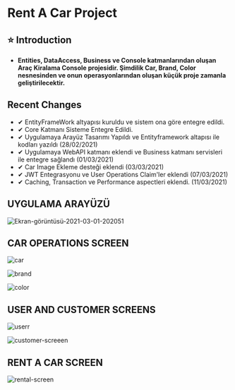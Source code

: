 # Rent A Car Project

## ⭐ Introduction 
- **Entities, DataAccess, Business ve Console katmanlarından oluşan Araç Kiralama Console projesidir. Şimdilik Car, Brand, Color nesnesinden ve onun operasyonlarından oluşan küçük proje zamanla geliştirilecektir.**

## Recent Changes
- ✔ EntityFrameWork altyapısı kuruldu ve sistem ona göre entegre edildi.
- ✔ Core Katmanı Sisteme Entegre Edildi.
- ✔ Uygulamaya Arayüz Tasarımı Yapıldı ve Entityframework altapısı ile kodları yazıldı (28/02/2021)
- ✔ Uygulamaya WebAPI katmanı eklendi ve Business katmanı servisleri ile entegre sağlandı (01/03/2021)
- ✔ Car Image Ekleme desteği eklendi (03/03/2021)
- ✔ JWT Entegrasyonu ve User Operations Claim'ler eklendi (07/03/2021)
- ✔ Caching, Transaction ve Performance aspectleri eklendi. (11/03/2021)

## UYGULAMA ARAYÜZÜ
![Ekran-görüntüsü-2021-03-01-202051](https://user-images.githubusercontent.com/36954450/109537513-00321300-7ad0-11eb-9118-1b6b7669a53c.jpg)

## CAR OPERATIONS SCREEN
![car](https://user-images.githubusercontent.com/36954450/109537593-19d35a80-7ad0-11eb-84ac-6df0c7f8b405.jpg)

![brand](https://user-images.githubusercontent.com/36954450/109537655-2f488480-7ad0-11eb-8ccd-d7cb4669e117.jpg)

![color](https://user-images.githubusercontent.com/36954450/109537681-38395600-7ad0-11eb-9bc6-99b924c60214.jpg)

## USER AND CUSTOMER SCREENS
![userr](https://user-images.githubusercontent.com/36954450/109538133-c6add780-7ad0-11eb-9180-07fcaadd44cf.jpg)

![customer-screeen](https://user-images.githubusercontent.com/36954450/109538239-e9d88700-7ad0-11eb-8987-2e86551f0471.jpg)

## RENT A CAR SCREEN
![rental-screen](https://user-images.githubusercontent.com/36954450/109538316-fc52c080-7ad0-11eb-98d9-4d6b1465fd03.jpg)

